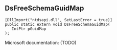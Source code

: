 ## DsFreeSchemaGuidMap

```
[DllImport("ntdsapi.dll", SetLastError = true)]
public static extern void DsFreeSchemaGuidMap(
   IntPtr pGuidMap
);
```

Microsoft documentation: (TODO)
